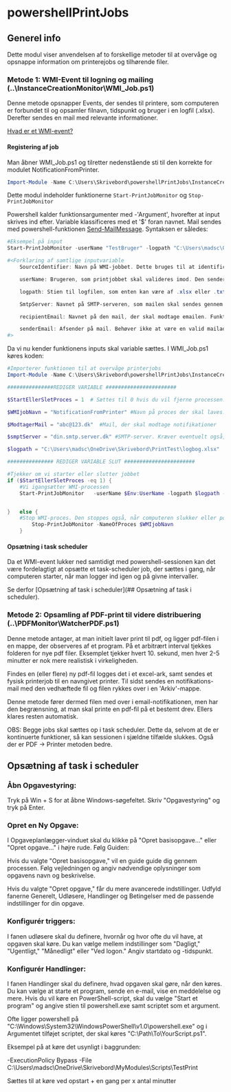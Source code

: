 # powershellPrintJobs

## Generel info
Dette modul viser anvendelsen af to forskellige metoder til at overvåge og opsnappe information om printerejobs og tilhørende filer. 

### Metode 1: WMI-Event til logning og mailing (..\InstanceCreationMonitor\WMI_Job.ps1)

Denne metode opsnapper Events, der sendes til printere, som computeren er forbundet til og opsamler filnavn, tidspunkt og bruger i en logfil (.xlsx). 
Derefter sendes en mail med relevante informationer.

[Hvad er et WMI-event?](https://learn.microsoft.com/en-us/powershell/module/microsoft.powershell.management/register-wmievent?view=powershell-5.1)

#### Registering af job

Man åbner WMI_Job.ps1 og tilretter nedenstående sti til den korrekte for modulet NotificationFromPrinter. 
```powershell
Import-Module -Name C:\Users\Skrivebord\powershellPrintJobs\InstanceCreationMonitor\Module\NotificationFromPrinter.psm1 -Force
```
Dette modul indeholder funktionerne ```Start-PrintJobMonitor``` og ```Stop-PrintJobMonitor```

Powershell kalder funktionsargumenter med -'Argument', hvorefter at input skrives ind efter. Variable klassificeres med et '$' foran navnet. 
Mail sendes med powershell-funktionen [Send-MailMessage](https://learn.microsoft.com/en-us/powershell/module/microsoft.powershell.utility/send-mailmessage?view=powershell-7.3).
Syntaksen er således:

```powershell
#Eksempel på input
Start-PrintJobMonitor -userName "TestBruger" -logpath "C:\Users\madsc\OneDrive\Skrivebord\PrintTest" -SourceIdentifier NotificationFromPrinter

#<Forklaring af samtlige inputvariable
    SourceIdentifier: Navn på WMI-jobbet. Dette bruges til at identificere processen, så den kan lukkes ned igen mm.

    userName: Brugeren, som printjobbet skal valideres imod. Den sender kun en mail til brugeren, som har printet filen. Default: Brugernavn på den bruger, der sætter jobbet op.

    logpath: Stien til logfilen, som enten kan være af .xlsx eller .txt format. Stien skal indeholde filnavnet, og filen skal eksistere. 

    SmtpServer: Navnet på SMTP-serveren, som mailen skal sendes gennem. Kræves for at sende en mail. 

    recipientEmail: Navnet på den mail, der skal modtage emailen. Funktionen skal konfigureres til at linke brugernavne op til mails, hvis der skal sendes mails ud til flere brugere.

    senderEmail: Afsender på mail. Behøver ikke at være en valid mailadresse. Default: Printjobs 
#>
```
Da vi nu kender funktionens inputs skal variable sættes. I WMI_Job.ps1 køres koden:

```powershell
#Importerer funktionen til at overvåge printerjobs
Import-Module -Name C:\Users\Skrivebord\powershellPrintJobs\InstanceCreationMonitor\Module\NotificationFromPrinter.psm1 -Force

###############REDIGER VARIABLE #######################

$StartEllerSletProces = 1  # Sættes til 0 hvis du vil fjerne processen. Er bare blevet brugt til tests uden at lukke sessionen...

$WMIjobNavn = "NotificationFromPrinter" #Navn på proces der skal laves. Bruges til at lukke den ned igen, hvis der ikke længere er behov for det.

$ModtagerMail = "abc@123.dk"  #Mail, der skal modtage notifikationer

$smptServer = "din.smtp.server.dk" #SMTP-server. Kræver eventuelt også, at der logges ind. 

$logpath = "C:\Users\madsc\OneDrive\Skrivebord\PrintTest\logbog.xlsx"  #Excel til oversigt over dine historiske printjobs. Kommenter ud hvis det ikke ønskes

############### REDIGER VARIABLE SLUT #######################

#Tjekker om vi starter eller slutter jobbet
if ($StartEllerSletProces -eq 1) {
    #Vi igangsætter WMI-processen
    Start-PrintJobMonitor   -userName $Env:UserName -logpath $logpath -SourceIdentifier $WMIjobNavn -recipientEmail $ModtagerMail -SmtpServer -senderEmail


}   else {
    #Stop WMI-proces. Den stoppes også, når computeren slukker eller powershell-sessionen lukkes.
        Stop-PrintJobMonitor -NameOfProces $WMIjobNavn
    }
```
#### Opsætning i task scheduler
Da et WMI-event lukker ned samtidigt med powershell-sessionen kan det være fordelagtigt at opsætte et task-scheduler job, der sættes i gang, når computeren starter, når man logger ind igen og på givne intervaller. 

Se derfor [Opsætning af task i scheduler](## Opsætning af task i scheduler).

### Metode 2: Opsamling af PDF-print til videre distribuering (..\PDFMonitor\WatcherPDF.ps1)

Denne metode antager, at man initielt laver print til pdf, og ligger pdf-filen i en mappe, der observeres af et program. På et arbitrært interval tjekkes folderen for nye pdf filer. Eksemplet tjekker hvert 10. sekund, men hver 2-5 minutter er nok mere realistisk i virkeligheden.

Findes en (eller flere) ny pdf-fil logges det i et excel-ark, samt sendes et fysisk printerjob til en navngivet printer. 
Til sidst sendes en notifikations-mail med den vedhæftede fil og filen rykkes over i en 'Arkiv'-mappe.

Denne metode fører dermed filen med over i email-notifikationen, men har den begrænsning, at man skal printe en pdf-fil på et bestemt drev. Ellers klares resten automatisk.


OBS: Begge jobs skal sættes op i task scheduler. Dette da, selvom at de er kontinuerte funktioner, så kan sessionen i sjældne tilfælde slukkes. Også der er PDF -> Printer metoden bedre.






## Opsætning af task i scheduler

### Åbn Opgavestyring:

Tryk på Win + S for at åbne Windows-søgefeltet.
Skriv "Opgavestyring" og tryk på Enter.

### Opret en Ny Opgave:

I Opgaveplanlægger-vinduet skal du klikke på "Opret basisopgave..." eller "Opret opgave..." i højre rude. 
Følg Guiden:

Hvis du valgte "Opret basisopgave," vil en guide guide dig gennem processen. Følg vejledningen og angiv nødvendige oplysninger som opgavens navn og beskrivelse.

Hvis du valgte "Opret opgave," får du mere avancerede indstillinger. Udfyld fanerne Generelt, Udløsere, Handlinger og Betingelser med de passende indstillinger for din opgave.

### Konfigurér triggers:

I fanen udløsere skal du definere, hvornår og hvor ofte du vil have, at opgaven skal køre. Du kan vælge mellem indstillinger som "Dagligt," "Ugentligt," "Månedligt" eller "Ved logon." Angiv startdato og -tidspunkt.

### Konfigurér Handlinger:

I fanen Handlinger skal du definere, hvad opgaven skal gøre, når den køres. Du kan vælge at starte et program, sende en e-mail, vise en meddelelse og mere. Hvis du vil køre en PowerShell-script, skal du vælge "Start et program" og angive stien til powershell.exe samt scriptet som et argument.

Ofte ligger powershell på "C:\Windows\System32\WindowsPowerShell\v1.0\powershell.exe" og i Argumentet tilføjet scriptet, der skal køres "C:\Path\To\YourScript.ps1".

Eksempel på at køre det usynligt i baggrunden:

-ExecutionPolicy Bypass -File C:\Users\madsc\OneDrive\Skrivebord\MyModules\Scripts\TestPrint

Sættes til at køre ved opstart + en gang per x antal minutter




[def]: https://learn.microsoft.com/en-us/powershell/module/microsoft.powershell.management/register-wmievent?view=powershell-5.1